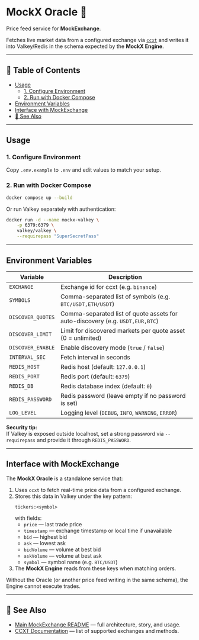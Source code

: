 # MockX Oracle 🔮 <!-- omit in toc -->

Price feed service for **MockExchange**.

Fetches live market data from a configured exchange via [`ccxt`](https://github.com/ccxt/ccxt) and writes it into Valkey/Redis in the schema expected by the **MockX Engine**.

---

## 📑 Table of Contents <!-- omit in toc -->
- [Usage](#usage)
  - [1. Configure Environment](#1-configure-environment)
  - [2. Run with Docker Compose](#2-run-with-docker-compose)
- [Environment Variables](#environment-variables)
- [Interface with MockExchange](#interface-with-mockexchange)
- [🔗 See Also](#-see-also)

---

## Usage

### 1. Configure Environment
Copy `.env.example` to `.env` and edit values to match your setup.

### 2. Run with Docker Compose
```bash
docker compose up --build
```

Or run Valkey separately with authentication:
```bash
docker run -d --name mockx-valkey \
    -p 6379:6379 \
    valkey/valkey \
    --requirepass "SuperSecretPass"
```

---

## Environment Variables

| Variable          | Description                                                                   |
| ----------------- | ----------------------------------------------------------------------------- |
| `EXCHANGE`        | Exchange id for ccxt (e.g. `binance`)                                         |
| `SYMBOLS`         | Comma-separated list of symbols (e.g. `BTC/USDT,ETH/USDT`)                    |
| `DISCOVER_QUOTES` | Comma-separated list of quote assets for auto-discovery (e.g. `USDT,EUR,BTC`) |
| `DISCOVER_LIMIT`  | Limit for discovered markets per quote asset (0 = unlimited)                  |
| `DISCOVER_ENABLE` | Enable discovery mode (`true` / `false`)                                      |
| `INTERVAL_SEC`    | Fetch interval in seconds                                                     |
| `REDIS_HOST`      | Redis host (default: `127.0.0.1`)                                             |
| `REDIS_PORT`      | Redis port (default: `6379`)                                                  |
| `REDIS_DB`        | Redis database index (default: `0`)                                           |
| `REDIS_PASSWORD`  | Redis password (leave empty if no password is set)                            |
| `LOG_LEVEL`       | Logging level (`DEBUG`, `INFO`, `WARNING`, `ERROR`)                           |

**Security tip:**  
If Valkey is exposed outside localhost, set a strong password via `--requirepass` and provide it through `REDIS_PASSWORD`.

---

## Interface with MockExchange

The **MockX Oracle** is a standalone service that:

1. Uses `ccxt` to fetch real-time price data from a configured exchange.
2. Stores this data in Valkey under the key pattern:
   ```
   tickers:<symbol>
   ```
   with fields:
   - `price` — last trade price  
   - `timestamp` — exchange timestamp or local time if unavailable  
   - `bid` — highest bid  
   - `ask` — lowest ask  
   - `bidVolume` — volume at best bid  
   - `askVolume` — volume at best ask  
   - `symbol` — symbol name (e.g. `BTC/USDT`)
3. The **MockX Engine** reads from these keys when matching orders.

Without the Oracle (or another price feed writing in the same schema), the Engine cannot execute trades.

---

## 🔗 See Also
- [Main MockExchange README](../README.md) — full architecture, story, and usage.
- [CCXT Documentation](https://docs.ccxt.com/) — list of supported exchanges and methods.